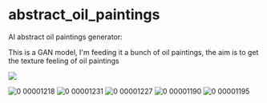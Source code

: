 # abstract_oil_paintings
AI abstract oil paintings generator:

This is a GAN model, I'm feeding it a bunch of oil paintings, the aim is to get the texture feeling of oil paintings

<img src="https://media-exp1.licdn.com/dms/image/C4E22AQGmCS7-2Hs6zg/feedshare-shrink_1280/0/1671011287785?e=1674086400&v=beta&t=AZIUbyueyHBgyQui9WsED2dtE32kYZ7pNIYvgQ5LOGs">

![0 00001218](https://user-images.githubusercontent.com/54825485/207566644-0bd7955e-b337-4c67-bb1a-60b97b1e8b21.png)
![0 00001231](https://user-images.githubusercontent.com/54825485/207566653-1f066636-2bdb-4001-8f9c-5e2c2aa93adb.png)
![0 00001227](https://user-images.githubusercontent.com/54825485/207566663-cd4a45c1-4730-4931-8346-efe11e488609.png)
![0 00001190](https://user-images.githubusercontent.com/54825485/207566667-7dca9122-bf46-4942-a74f-5a59837ad4eb.png)
![0 00001195](https://user-images.githubusercontent.com/54825485/207566674-71c63f49-6db7-4866-a65c-a6e345c4a71c.png)
